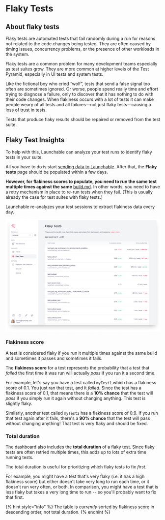 # Flaky Tests

## About flaky tests

Flaky tests are automated tests that fail randomly during a run for reasons not related to the code changes being tested. They are often caused by timing issues, concurrency problems, or the presence of other workloads in the system.

Flaky tests are a common problem for many development teams especially as test suites grow. They are more common at higher levels of the Test Pyramid, especially in UI tests and system tests.

Like the fictional boy who cried “wolf”, tests that send a false signal too often are sometimes ignored. Or worse, people spend really time and effort trying to diagnose a failure, only to discover that it has nothing to do with their code changes. When flakiness occurs with a lot of tests it can make people weary of all tests and all failures—not just flaky tests—causing a loss of trust in tests.

Tests that produce flaky results should be repaired or removed from the test suite.

## Flaky Test Insights

To help with this, Launchable can analyze your test runs to identify flaky tests in your suite.

All you have to do is start [sending data to Launchable](../../sending-data-to-launchable/). After that, the **Flaky tests** page should be populated within a few days.

**However, for flakiness scores to populate, you need to run the same test multiple times against the same** [build.md](../../concepts/build.md "mention"). In other words, you need to have a retry mechanism in place to re-run tests when they fail. (This is usually already the case for test suites with flaky tests.)

Launchable re-analyzes your test sessions to extract flakiness data every day.



![](<../../.gitbook/assets/2022-08-11 Flaky tests - with new scores.png>)

### Flakiness score

A test is considered flaky if you run it multiple times against the same build and sometimes it passes and sometimes it fails.

The **flakiness score** for a test represents the probability that a test that _failed_ the first time it was run will actually _pass_ if you run it a second time.

For example, let's say you have a test called `myTest1` which has a flakiness score of 0.1. You just ran that test, and it _failed_. Since the test has a flakiness score of 0.1, that means there is a **10% chance** that the test will _pass_ if you simply run it again without changing anything. This test is slightly flaky.

Similarly, another test called `myTest2` has a flakiness score of 0.9. If you run that test again after it fails, there's a **90% chance** that the test will pass without changing anything! That test is very flaky and should be fixed.

### Total duration

The dashboard also includes the **total duration** of a flaky test. Since flaky tests are often retried multiple times, this adds up to lots of extra time running tests.

The total duration is useful for prioritizing which flaky tests to fix _first_.

For example, you might have a test that's very flaky (i.e. it has a high flakiness score) but either doesn't take very long to run each time, or it doesn't run very often, or both. In comparison, you might have a test that is less flaky but takes a very long time to run -- so you'll probably want to fix that first.

{% hint style="info" %}
The table is _currently_ sorted by flakiness score in descending order, not total duration.
{% endhint %}

